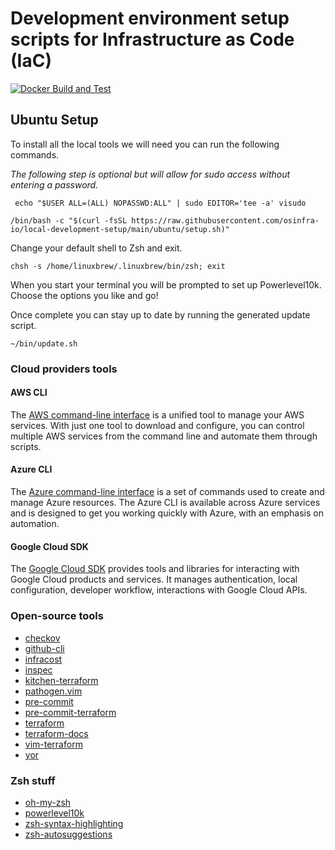 # Development environment setup scripts for Infrastructure as Code (IaC)

[![Docker Build and Test](https://github.com/osinfra-io/local-development-setup/actions/workflows/build-and-test.yml/badge.svg)](https://github.com/osinfra-io/local-development-setup/actions/workflows/build-and-test.yml)

## Ubuntu Setup

To install all the local tools we will need you can run the following commands.

*The following step is optional but will allow for sudo access without entering a password.*

```none
 echo "$USER ALL=(ALL) NOPASSWD:ALL" | sudo EDITOR='tee -a' visudo
 ```

```none
/bin/bash -c "$(curl -fsSL https://raw.githubusercontent.com/osinfra-io/local-development-setup/main/ubuntu/setup.sh)"
```

Change your default shell to Zsh and exit.

```none
chsh -s /home/linuxbrew/.linuxbrew/bin/zsh; exit
```

When you start your terminal you will be prompted to set up Powerlevel10k. Choose the options you like and go!

Once complete you can stay up to date by running the generated update script.

```none
~/bin/update.sh
```

### Cloud providers tools

#### AWS CLI

The [AWS command-line interface](https://aws.amazon.com/cli) is a unified tool to manage your AWS services. With just one tool to download and configure, you can control multiple AWS services from the command line and automate them through scripts.

#### Azure CLI

The [Azure command-line interface](https://docs.microsoft.com/en-us/cli/azure) is a set of commands used to create and manage Azure resources. The Azure CLI is available across Azure services and is designed to get you working quickly with Azure, with an emphasis on automation.

#### Google Cloud SDK

The [Google Cloud SDK](https://cloud.google.com/sdk) provides tools and libraries for interacting with Google Cloud products and services. It manages authentication, local configuration, developer workflow, interactions with Google Cloud APIs.

### Open-source tools

- [checkov](https://github.com/bridgecrewio/checkov)
- [github-cli](https://github.com/cli/cli)
- [infracost](https://github.com/infracost/infracost)
- [inspec](https://github.com/inspec/inspec)
- [kitchen-terraform](https://github.com/newcontext-oss/kitchen-terraform)
- [pathogen.vim](https://github.com/tpope/vim-pathogen)
- [pre-commit](https://github.com/pre-commit/pre-commit)
- [pre-commit-terraform](https://github.com/antonbabenko/pre-commit-terraform)
- [terraform](https://github.com/hashicorp/terraform)
- [terraform-docs](https://github.com/terraform-docs/terraform-docs)
- [vim-terraform](https://github.com/hashivim/vim-terraform)
- [yor](https://github.com/bridgecrewio/yor)

### Zsh stuff

- [oh-my-zsh](https://github.com/ohmyzsh/ohmyzsh)
- [powerlevel10k](https://github.com/romkatv/powerlevel10k)
- [zsh-syntax-highlighting](https://github.com/zsh-users/zsh-syntax-highlighting)
- [zsh-autosuggestions](https://github.com/zsh-users/zsh-autosuggestions)
